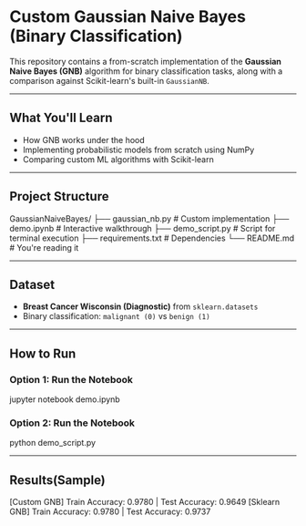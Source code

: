 # Custom Gaussian Naive Bayes (Binary Classification)

This repository contains a from-scratch implementation of the **Gaussian Naive Bayes (GNB)** algorithm for binary classification tasks, along with a comparison against Scikit-learn's built-in `GaussianNB`.

---

## What You'll Learn

- How GNB works under the hood
- Implementing probabilistic models from scratch using NumPy
- Comparing custom ML algorithms with Scikit-learn

---

## Project Structure
 
  GaussianNaiveBayes/ 
    ├── gaussian_nb.py # Custom implementation 
    ├── demo.ipynb # Interactive walkthrough 
    ├── demo_script.py # Script for terminal execution 
    ├── requirements.txt # Dependencies 
    └── README.md # You're reading it 

---

## Dataset

- **Breast Cancer Wisconsin (Diagnostic)** from `sklearn.datasets`
- Binary classification: `malignant (0)` vs `benign (1)`

---

## How to Run

### Option 1: Run the Notebook

jupyter notebook demo.ipynb

### Option 2: Run the Notebook

python demo_script.py

---
## Results(Sample)

[Custom GNB] Train Accuracy: 0.9780 | Test Accuracy: 0.9649
[Sklearn GNB] Train Accuracy: 0.9780 | Test Accuracy: 0.9737



